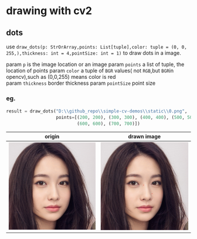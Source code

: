 # drawing with cv2

## dots

use ``` draw_dots(p: StrOrArray,points: List[tuple],color: tuple = (0, 0, 255,),thickness: int = 4,pointSize: int = 1) ``` to draw dots in a image. 

param ```p``` is the image location or an image
param ```points``` a list of tuple, the location of points 
param ```color``` a tuple of ```BGR``` values( not ```RGB```,but ```BGR```in opencv),such as (0,0,255) means color is red  
param ```thickness``` border thickness
param ```pointSize``` point size

### eg.
```python
result = draw_dots("D:\\github_repo\\simple-cv-demos\\static\\0.png",
                   points=[(200, 200), (300, 300), (400, 400), (500, 500),
                           (600, 600), (700, 700)])
```

|  origin   | drawn image  |
|  ----  | ----  |
| ![image1](../static/0.png)  | ![image1](./doc_images/result3.jpg) |